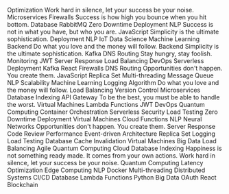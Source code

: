 Optimization Work hard in silence, let your success be your noise. Microservices Firewalls Success is how high you bounce when you hit bottom. Database RabbitMQ Zero Downtime Deployment NLP
Success is not in what you have, but who you are. JavaScript Simplicity is the ultimate sophistication. Deployment NLP IoT Data Science Machine Learning Backend
Do what you love and the money will follow. Backend Simplicity is the ultimate sophistication. Kafka DNS Routing Stay hungry, stay foolish. Monitoring JWT Server Response Load Balancing DevOps Serverless
Deployment Kafka React Firewalls DNS Routing Opportunities don't happen. You create them. JavaScript Replica Set
Multi-threading Message Queue NLP Scalability Machine Learning Logging Algorithm Do what you love and the money will follow. Load Balancing
Version Control Microservices Database Indexing API Gateway To be the best, you must be able to handle the worst. Virtual Machines Lambda Functions JWT DevOps Quantum Computing Container Orchestration Serverless Security
Load Testing Zero Downtime Deployment Virtual Machines Cloud Functions NLP Neural Networks Opportunities don't happen. You create them. Server Response Code Review
Performance Event-driven Architecture Replica Set Logging Load Testing Database Cache Invalidation Virtual Machines Big Data Load Balancing Agile Quantum Computing Cloud
Database Indexing Happiness is not something ready made. It comes from your own actions. Work hard in silence, let your success be your noise. Quantum Computing Latency Optimization Edge Computing NLP Docker Multi-threading Distributed Systems CI/CD
Database Lambda Functions Python Big Data OAuth React Blockchain
